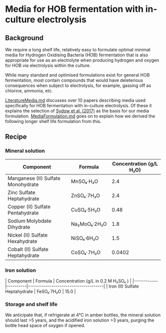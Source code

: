 # Media for HOB fermentation with in-culture electrolysis

## Background

We require a long shelf life, relatively easy to formulate optimal minimal media for Hydrogen Oxidising Bacteria (HOB) fermentation that is also appropriate for use as an electrolyte when producing hydrogen and oxygen for HOB via electrolysis within the culture.  

While many standard and optimised formulations exist for general HOB fermentation, most contain compounds that would have deleterious consequences when subject to electrolysis, for example, gassing off as chlorine, ammonia, etc.

[LiteratureMedia.md](LiteratureMedia.md) discusses over 10 papers describing media used specifically for HOB fermentation with in-culture electrolysis.  Of these it explains the selection of [Sydow et al. (2017)](https://doi.org/10.1002/elsc.201600252) as the basis for our media formulation. [MediaFormulation.md](MediaFormulation.md) goes on to explain how we derived the following longer shelf life formulation from this.

## Recipe

### Mineral solution

| Component | Formula | Concentration (g/L H₂O) |
|------------|----------|--------------------------------------|
| Manganese (II) Sulfate Monohydrate | MnSO₄·H₂O | 2.4 |
| Zinc Sulfate Heptahydrate | ZnSO₄·7H₂O | 2.4 |
| Copper (II) Sulfate Pentahydrate | CuSO₄·5H₂O | 0.48 |
| Sodium Molybdate Dihydrate | Na₂MoO₄·2H₂O | 1.8 |
| Nickel (II) Sulfate Hexahydrate | NiSO₄·6H₂O | 1.5 |
| Cobalt (II) Sulfate Heptahydrate | CoSO₄·7H₂O | 0.0402 |

### Iron solution

| Component | Formula | Concentration (g/L in 0.2 M H₂SO₄
) |
|------------|----------|--------------------------------------|
| Iron (II) Sulfate Heptahydrate | FeSO₄·7H₂O | 15.0 |

### Storage and shelf life

We anticipate that, if refrigerate at 4°C in amber bottles, the mineral solution should last >5 years, and the acidified iron solution >3 years, purging the bottle head space of oxygen if opened.

